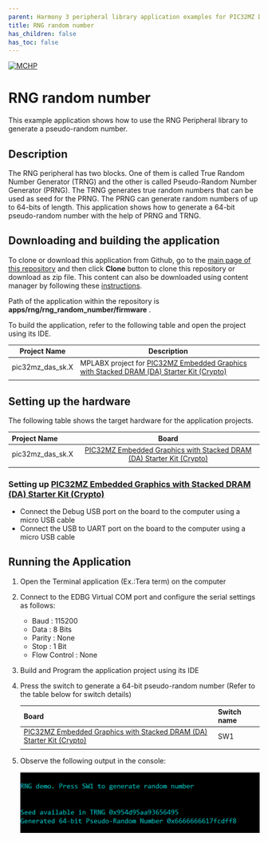 ```yaml
---
parent: Harmony 3 peripheral library application examples for PIC32MZ DA family
title: RNG random number 
has_children: false
has_toc: false
---
```


[![MCHP](https://www.microchip.com/ResourcePackages/Microchip/assets/dist/images/logo.png)](https://www.microchip.com)

# RNG random number

This example application shows how to use the RNG Peripheral library to generate a pseudo-random number.

## Description

The RNG peripheral has two blocks. One of them is called True Random Number Generator (TRNG) and the other is called Pseudo-Random Number Generator (PRNG). The TRNG generates true random numbers that can be used as seed for the PRNG. The PRNG can generate random numbers of up to 64-bits of length. This application shows how to generate a 64-bit pseudo-random number with the help of PRNG and TRNG.

## Downloading and building the application

To clone or download this application from Github, go to the [main page of this repository](https://github.com/Microchip-MPLAB-Harmony/csp_apps_pic32mz_da) and then click **Clone** button to clone this repository or download as zip file.
This content can also be downloaded using content manager by following these [instructions](https://github.com/Microchip-MPLAB-Harmony/contentmanager/wiki).

Path of the application within the repository is **apps/rng/rng_random_number/firmware** .

To build the application, refer to the following table and open the project using its IDE.

| Project Name      | Description                                    |
| ----------------- | ---------------------------------------------- |
| pic32mz_das_sk.X | MPLABX project for [PIC32MZ Embedded Graphics with Stacked DRAM (DA) Starter Kit (Crypto)](https://www.microchip.com/DevelopmentTools/ProductDetails/DM320010-C) |
|||

## Setting up the hardware

The following table shows the target hardware for the application projects.

| Project Name| Board|
|:---------|:---------:|
| pic32mz_das_sk.X | [PIC32MZ Embedded Graphics with Stacked DRAM (DA) Starter Kit (Crypto)](https://www.microchip.com/DevelopmentTools/ProductDetails/DM320010-C) |
|||

### Setting up [PIC32MZ Embedded Graphics with Stacked DRAM (DA) Starter Kit (Crypto)](https://www.microchip.com/DevelopmentTools/ProductDetails/DM320010-C)

- Connect the Debug USB port on the board to the computer using a micro USB cable
- Connect the USB to UART port on the board to the computer using a micro USB cable

## Running the Application

1. Open the Terminal application (Ex.:Tera term) on the computer
2. Connect to the EDBG Virtual COM port and configure the serial settings as follows:
    - Baud : 115200
    - Data : 8 Bits
    - Parity : None
    - Stop : 1 Bit
    - Flow Control : None
3. Build and Program the application project using its IDE
4. Press the switch to generate a 64-bit pseudo-random number (Refer to the table below for switch details)

    | Board | Switch name |
    | ----- | ----------- |
    | [PIC32MZ Embedded Graphics with Stacked DRAM (DA) Starter Kit (Crypto)](https://www.microchip.com/DevelopmentTools/ProductDetails/DM320010-C) | SW1 |
    |||

5. Observe the following output in the console:

    ![output](images/output_rng_random_number.png)
